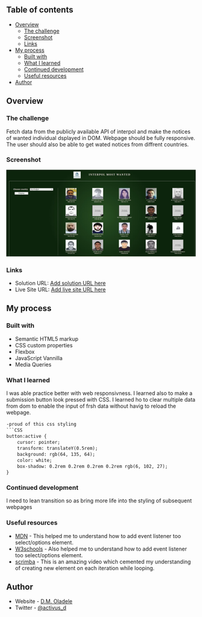 
## Table of contents

- [Overview](#overview)
  - [The challenge](#the-challenge)
  - [Screenshot](#screenshot)
  - [Links](#links)
- [My process](#my-process)
  - [Built with](#built-with)
  - [What I learned](#what-i-learned)
  - [Continued development](#continued-development)
  - [Useful resources](#useful-resources)
- [Author](#author)


## Overview

### The challenge
Fetch data from the publicly available API of interpol and make the notices of wanted individual dsplayed in DOM. Webpage should be fully responsive. The user should also be able to get wated notices from diffrent countries.

### Screenshot
![](./Screenshot%20.jpg)

### Links

- Solution URL: [Add solution URL here](https://your-solution-url.com)
- Live Site URL: [Add live site URL here](https://your-live-site-url.com)

## My process

### Built with

- Semantic HTML5 markup
- CSS custom properties
- Flexbox
- JavaScript Vannilla
- Media Queries


### What I learned
I was able practice better with web responsivness. I learned also to make a submission button look pressed with CSS. I learned ho to clear multiple data from dom to enable the input of frsh data without havig to reload the webpage.

```
-proud of this css styling
```CSS
button:active {
    cursor: pointer;
    transform: translateY(0.5rem);
    background: rgb(64, 135, 64);
    color: white;
    box-shadow: 0.2rem 0.2rem 0.2rem 0.2rem rgb(6, 102, 27);
}
```

### Continued development
I need to lean transition so as bring more life into the styling of subsequent webpages

### Useful resources

- [MDN](https://developer.mozilla.org/en-US/docs/Web/API/HTMLElement/change_event) - This helped me to understand how to add event listener too select/options element.
- [W3schools](https://www.w3schools.com/jsref/prop_select_selectedindex.asp) - Also helped me to understand how to add event listener too select/options element.
- [scrimba](https://scrimba.com/learn/bootcampprimer/creating-elements-in-js-for-loops-createelement-c66BNVUy) - This is an amazing video which cemented my understanding of creating new element on each iteration while looping.


## Author

- Website - [D.M. Oladele](https://activuscode.hashnode.dev/)
- Twitter - [@activus_d](https://twitter.com/activus_d)

